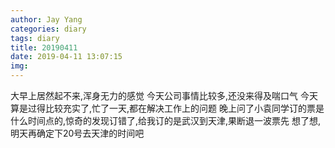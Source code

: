 ```yaml
---
author: Jay Yang
categories: diary
tags: diary
title: 20190411
date: 2019-04-11 13:07:15
img:
---
```


大早上居然起不来,浑身无力的感觉
今天公司事情比较多,还没来得及喘口气
今天算是过得比较充实了,忙了一天,都在解决工作上的问题
晚上问了小袁同学订的票是什么时间点的,惊奇的发现订错了,给我订的是武汉到天津,果断退一波票先
想了想,明天再确定下20号去天津的时间吧